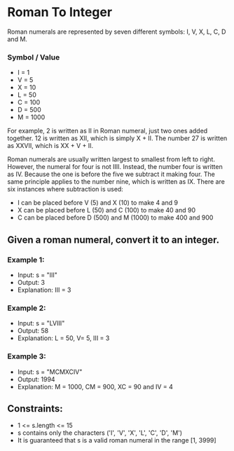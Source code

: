 # Roman To Integer
Roman numerals are represented by seven different symbols: I, V, X, L, C, D and M.

### Symbol    /    Value
- I =            1 
- V  =           5
- X   =          10
- L    =         50
- C     =        100
- D      =       500
- M       =      1000

For example, 2 is written as II in Roman numeral, just two ones added together. 12 is written as XII, which is simply X + II. The number 27 is written as XXVII, which is XX + V + II.

Roman numerals are usually written largest to smallest from left to right. However, the numeral for four is not IIII. Instead, the number four is written as IV. Because the one is before the five we subtract it making four. The same principle applies to the number nine, which is written as IX. There are six instances where subtraction is used:

- I can be placed before V (5) and X (10) to make 4 and 9
- X can be placed before L (50) and C (100) to make 40 and 90
- C can be placed before D (500) and M (1000) to make 400 and 900

## Given a roman numeral, convert it to an integer.

### Example 1:

- Input: s = "III"
- Output: 3
- Explanation: III = 3

### Example 2:

- Input: s = "LVIII"
- Output: 58
- Explanation: L = 50, V= 5, III = 3

### Example 3:

- Input: s = "MCMXCIV"
- Output: 1994
- Explanation: M = 1000, CM = 900, XC = 90 and IV = 4
 

## Constraints:

- 1 <= s.length <= 15
- s contains only the characters ('I', 'V', 'X', 'L', 'C', 'D', 'M')
- It is guaranteed that s is a valid roman numeral in the range [1, 3999]